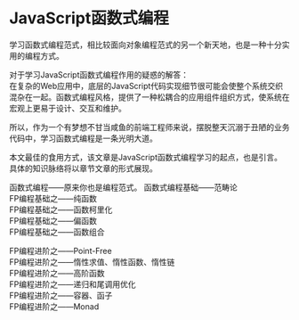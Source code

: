 # JavaScript函数式编程

学习函数式编程范式，相比较面向对象编程范式的另一个新天地，也是一种十分实用的编程方式。

对于学习JavaScript函数式编程作用的疑惑的解答：  
在复杂的Web应用中，底层的JavaScript代码实现细节很可能会使整个系统交织混杂在一起。函数式编程风格，提供了一种松耦合的应用组件组织方式，使系统在宏观上更易于设计、交互和维护。

所以，作为一个有梦想不甘当咸鱼的前端工程师来说，摆脱整天沉溺于丑陋的业务代码中，学习函数式编程是一条光明大道。

本文最佳的食用方式，该文章是JavaScript函数式编程学习的起点，也是引言。具体的知识脉络将以章节文章的形式展现。

函数式编程——原来你也是编程范式。
函数式编程基础——范畴论  
FP编程基础之——纯函数  
FP编程基础之——函数柯里化  
FP编程基础之——偏函数  
FP编程基础之——函数组合  

FP编程进阶之——Point-Free  
FP编程进阶之——惰性求值、惰性函数、惰性链  
FP编程进阶之——高阶函数  
FP编程进阶之——递归和尾调用优化  
FP编程进阶之——容器、函子  
FP编程进阶之——Monad  